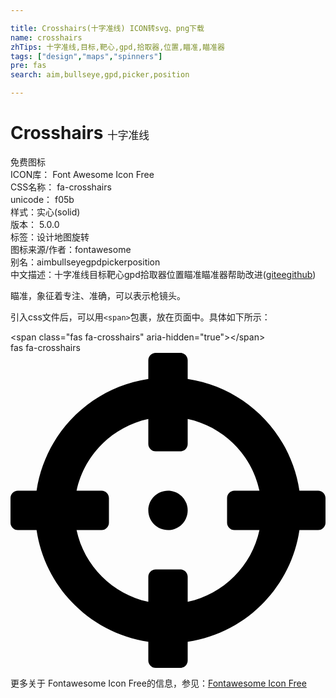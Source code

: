 ```yaml
---

title: Crosshairs(十字准线) ICON转svg、png下载
name: crosshairs
zhTips: 十字准线,目标,靶心,gpd,拾取器,位置,瞄准,瞄准器
tags: ["design","maps","spinners"]
pre: fas
search: aim,bullseye,gpd,picker,position

---
```


# Crosshairs  <small style="font-size: 60%;font-weight: 100">十字准线</small>


<div class="detail-page">
<p>
<span><span class="badge-success badge">免费图标</span> </span>
<br/>
<span>
ICON库：
<span class="badge-secondary badge">Font Awesome Icon Free</span> 
</span>
<br/>
<span>
CSS名称：
<span class="badge-secondary badge">fa-crosshairs</span> 
</span>
<br/>
<span>
unicode：
<span class="badge-secondary badge">f05b</span> 
<copy-btn content='f05b' btn-title=""></copy-btn>
<copy-btn :content='String.fromCodePoint(parseInt("f05b", 16))' btn-title="复制U"></copy-btn>
</span><br/><span>样式：<span class="badge-light badge">实心(solid)</span></span>
<br/>
<span>
版本：
<span class="badge-secondary badge">5.0.0</span> 
</span><br/><span>标签：<span class="badge-light badge"><router-link to="/tags/design.html">设计</router-link></span><span class="badge-light badge"><router-link to="/tags/maps.html">地图</router-link></span><span class="badge-light badge"><router-link to="/tags/spinners.html">旋转</router-link></span></span>
<br/>
<span>图标来源/作者：<span class="badge-light badge">fontawesome</span></span> 
<br/>
<span>别名：<span class="badge-light badge">aim</span><span class="badge-light badge">bullseye</span><span class="badge-light badge">gpd</span><span class="badge-light badge">picker</span><span class="badge-light badge">position</span></span><br/><span class="zh-detail">中文描述：<span class="badge-primary badge">十字准线</span><span class="badge-primary badge">目标</span><span class="badge-primary badge">靶心</span><span class="badge-primary badge">gpd</span><span class="badge-primary badge">拾取器</span><span class="badge-primary badge">位置</span><span class="badge-primary badge">瞄准</span><span class="badge-primary badge">瞄准器</span><span class="help-link"><span>帮助改进</span>(<a href="https://gitee.com/liuwave/icon-helper/edit/master/json/fontawesome/solid/crosshairs.json" target="_blank" rel="noopener noreferrer">gitee</a><a href="https://github.com/liuwave/icon-helper/edit/master/json/fontawesome/solid/crosshairs.json" target="_blank" rel="noopener noreferrer">github</a></span>)</span><br/>
</p>
</div><div class="description description alert alert-light">瞄准，象征着专注、准确，可以表示枪镜头。</div>
<div class="alert alert-dark">
  <i class="fas fa-crosshairs fa-xs"></i>
  <i class="fas fa-crosshairs fa-sm"></i>
  <i class="fas fa-crosshairs fa-lg"></i>
  <i class="fas fa-crosshairs fa-2x"></i>
  <i class="fas fa-crosshairs fa-3x"></i>
  <i class="fas fa-crosshairs fa-5x"></i>
  <i class="fas fa-crosshairs fa-7x"></i>
</div>
<div>
  <p>引入css文件后，可以用<code>&lt;span&gt;</code>包裹，放在页面中。具体如下所示：    
  </p>
  <div class="alert alert-primary" style="font-size: 14px">
    &lt;span class="fas fa-crosshairs" aria-hidden="true"&gt;&lt;/span&gt;
    <copy-btn content='<span class="fas fa-crosshairs" aria-hidden="true"></span>'></copy-btn>
  </div>
  <div class="alert alert-secondary">
    <i class="fas fa-crosshairs"
    style="font-size: 24px"
    aria-hidden="true"></i> fas fa-crosshairs
    <copy-btn content="fas fa-crosshairs" btn-title="复制图标名称"></copy-btn>
  </div>
</div>
<div id="svg" class="svg-wrap">
<svg xmlns="http://www.w3.org/2000/svg" viewBox="0 0 512 512"><path d="M500 224h-30.364C455.724 130.325 381.675 56.276 288 42.364V12c0-6.627-5.373-12-12-12h-40c-6.627 0-12 5.373-12 12v30.364C130.325 56.276 56.276 130.325 42.364 224H12c-6.627 0-12 5.373-12 12v40c0 6.627 5.373 12 12 12h30.364C56.276 381.675 130.325 455.724 224 469.636V500c0 6.627 5.373 12 12 12h40c6.627 0 12-5.373 12-12v-30.364C381.675 455.724 455.724 381.675 469.636 288H500c6.627 0 12-5.373 12-12v-40c0-6.627-5.373-12-12-12zM288 404.634V364c0-6.627-5.373-12-12-12h-40c-6.627 0-12 5.373-12 12v40.634C165.826 392.232 119.783 346.243 107.366 288H148c6.627 0 12-5.373 12-12v-40c0-6.627-5.373-12-12-12h-40.634C119.768 165.826 165.757 119.783 224 107.366V148c0 6.627 5.373 12 12 12h40c6.627 0 12-5.373 12-12v-40.634C346.174 119.768 392.217 165.757 404.634 224H364c-6.627 0-12 5.373-12 12v40c0 6.627 5.373 12 12 12h40.634C392.232 346.174 346.243 392.217 288 404.634zM288 256c0 17.673-14.327 32-32 32s-32-14.327-32-32c0-17.673 14.327-32 32-32s32 14.327 32 32z"/></svg>
</div>
<detail full-name='fa-crosshairs'></detail>
    
<div><p>更多关于  Fontawesome Icon Free的信息，参见：<a target="_blank" href="https://iconhelper.cn/fontawesome.html">Fontawesome Icon Free</a>
</p></div>
